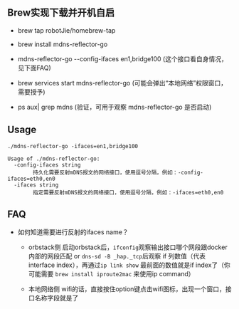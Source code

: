 ## Brew实现下载并开机自启

- brew tap robotJie/homebrew-tap

- brew install mdns-reflector-go

- mdns-reflector-go --config-ifaces en1,bridge100 (这个接口看自身情况，见下面FAQ)

- brew services start mdns-reflector-go (可能会弹出“本地网络”权限窗口，需要授予)

- ps aux| grep mdns (验证，可用于观察 mdns-reflector-go 是否启动)

## Usage

    ./mdns-reflector-go -ifaces=en1,bridge100
    
    Usage of ./mdns-reflector-go:
      -config-ifaces string
            持久化需要反射mDNS报文的网络接口，使用逗号分隔，例如：-config-ifaces=eth0,en0
      -ifaces string
            指定需要反射mDNS报文的网络接口，使用逗号分隔，例如：-ifaces=eth0,en0

## FAQ

* 如何知道需要进行反射的ifaces name？
  
  - orbstack侧
    启动orbstack后，`ifconfig`观察输出接口哪个网段跟docker内部的网段匹配
    or
    `dns-sd -B _hap._tcp`后观察 if 列数值（代表interface index），再通过`ip link show` 最前面的数值就是if index了（你可能需要 `brew install iproute2mac` 来使用ip command）
  
  - 本地网络侧
    wifi的话，直接按住option键点击wifi图标，出现一个窗口，接口名称字段就是了
